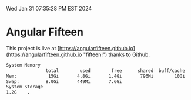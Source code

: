 Wed Jan 31 07:35:28 PM EST 2024

# Angular Fifteen


This project is live at [https://angularfifteen.github.io](https://angularfifteen.github.io "fifteen!") thanks to Github.

```bash
System Memory
               total        used        free      shared  buff/cache   available
Mem:            15Gi       4.8Gi       1.4Gi       796Mi        10Gi        10Gi
Swap:          8.0Gi       449Mi       7.6Gi
System Storage
1.2G	.
```
```bash

